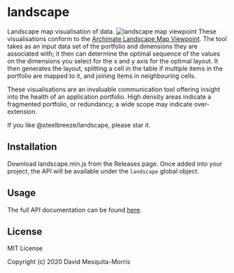 # landscape
Landscape map visualisation of data.
![landscape map viewpoint](https://steelbreeze.net/images/landscape-map.png)
These visualisations conform to the [Archimate Landscape Map Viewpoint](https://pubs.opengroup.org/architecture/archimate2-doc/chap08.html#_Toc371945248).
The tool takes as an input data set of the portfolio and dimensions they are associated with; it then can determine the optimal sequence of the values on the dimensions you select for the x and y axis for the optimal layout. It then generates the layout, splitting a cell in the table if multiple items in the portfolio are mapped to it, and joining items in neighbouring cells. 

These visualisations are an invaluable communication tool offering insight into the health of an application portfolio. High density areas indicate a fragmented portfolio, or redundancy; a wide scope may indicate over-extension.

If you like @steelbreeze/landscape, please star it.
## Installation
Download landscape.min.js from the Releases page. Once added into your project, the API will be available under the ```landscape``` global object.
## Usage
The full API documentation can be found [here](https://steelbreeze.net/landscape/api/v1/).

## License
MIT License

Copyright (c) 2020 David Mesquita-Morris
